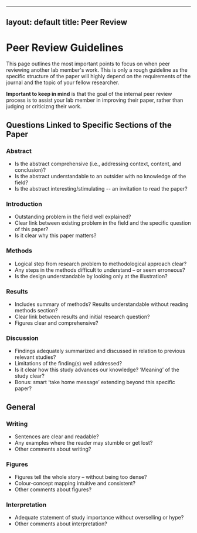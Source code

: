 
---
layout: default
title: Peer Review 
---

# Peer Review Guidelines
This page outlines the most important points to focus on when peer reviewing another lab member's work. This is only a rough guideline as the specific structure of the paper will highly depend on the requirements of the journal and the topic of your fellow researcher. 

**Important to keep in mind** is that the goal of the internal peer review process is to assist your lab member in improving their paper, rather than judging or criticizng their work. 

## Questions Linked to Specific Sections of the Paper
### Abstract

* Is the abstract comprehensive (i.e., addressing context, content, and conclusion)?
* Is the abstract understandable to an outsider with no knowledge of the field?
* Is the abstract interesting/stimulating -- an invitation to read the paper?

### Introduction

* Outstanding problem in the field well explained?
* Clear link between existing problem in the field and the specific question of this paper?
* Is it clear why this paper matters?


### Methods

* Logical step from research problem to methodological approach clear?
* Any steps in the methods difficult to understand – or seem erroneous?
* Is the design understandable by looking only at the illustration?

### Results

* Includes summary of methods? Results understandable without reading methods section?
* Clear link between results and initial research question?
* Figures clear and comprehensive?
  
### Discussion

* Findings adequately summarized and discussed in relation to previous relevant studies?
* Limitations of the finding(s) well addressed?
* Is it clear how this study advances our knowledge? ‘Meaning’ of the study clear?
* Bonus: smart ‘take home message’ extending beyond this specific paper?

## General
### Writing

* Sentences are clear and readable?
* Any examples where the reader may stumble or get lost?
* Other comments about writing?

### Figures

* Figures tell the whole story – without being too dense?
* Colour-concept mapping intuitive and consistent?
* Other comments about figures?

### Interpretation

* Adequate statement of study importance without overselling or hype?
* Other comments about interpretation?
